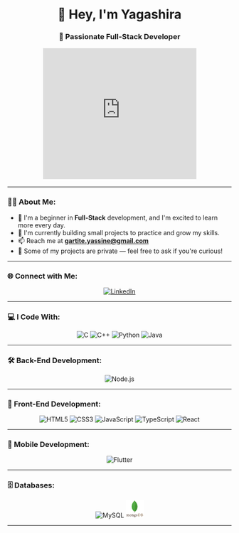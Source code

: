 <h1 align="center">👋 Hey, I'm Yagashira</h1>
<h3 align="center">🚀 Passionate Full-Stack Developer</h3>

<div align="center">
  <iframe src="https://assets.pinterest.com/ext/embed.html?id=4151824650936552" height="295" width="345" frameborder="0" scrolling="no" ></iframe>
</div>

---

### 👨‍💻 About Me:
- 🌱 I'm a beginner in **Full-Stack**  development, and I'm excited to learn more every day. 
- 🚀 I'm currently building small projects to practice and grow my skills.
- 📫 Reach me at **gartite.yassine@gmail.com**  
-  🔐 Some of my projects are private — feel free to ask if you're curious! 

---

### 🌐 Connect with Me:
<p align="center">
  <a href="https://www.linkedin.com/in/yassine-gartite-02933935b/" target="_blank">
    <img src="https://cdn.jsdelivr.net/gh/devicons/devicon/icons/linkedin/linkedin-original.svg" alt="LinkedIn" height="40" width="40"/>
  </a>
</p>

---

### 💻 I Code With:
<p align="center">
  <img src="https://cdn.jsdelivr.net/gh/devicons/devicon/icons/c/c-original.svg" height="40" alt="C" />
  <img src="https://cdn.jsdelivr.net/gh/devicons/devicon/icons/cplusplus/cplusplus-original.svg" height="40" alt="C++" />
  <img src="https://cdn.jsdelivr.net/gh/devicons/devicon/icons/python/python-original.svg" height="40" alt="Python" />
  <img src="https://cdn.jsdelivr.net/gh/devicons/devicon/icons/java/java-original.svg" height="40" alt="Java" />
</p>

---


### 🛠 Back-End Development:
<p align="center">
  
  <img src="https://cdn.jsdelivr.net/gh/devicons/devicon/icons/nodejs/nodejs-original-wordmark.svg" height="40" alt="Node.js" />
</p>

---



### 🎨 Front-End Development:
<p align="center">
  <img src="https://cdn.jsdelivr.net/gh/devicons/devicon/icons/html5/html5-original.svg" height="40" alt="HTML5" />
  <img src="https://cdn.jsdelivr.net/gh/devicons/devicon/icons/css3/css3-original.svg" height="40" alt="CSS3" />
  <img src="https://cdn.jsdelivr.net/gh/devicons/devicon/icons/javascript/javascript-original.svg" height="40" alt="JavaScript" />
  <img src="https://cdn.jsdelivr.net/gh/devicons/devicon/icons/typescript/typescript-original.svg" height="40" alt="TypeScript" />
  <img src="https://cdn.jsdelivr.net/gh/devicons/devicon/icons/react/react-original-wordmark.svg" height="40" alt="React" />
</p>


---

### 📱 Mobile Development:
<p align="center">
  <img src="https://cdn.jsdelivr.net/gh/devicons/devicon/icons/flutter/flutter-original.svg" height="40" alt="Flutter" />
</p>

---

### 🗄️ Databases:
<p align="center">
  <img src="https://cdn.jsdelivr.net/gh/devicons/devicon/icons/mysql/mysql-original.svg" height="40" alt="MySQL" />
  <img src="https://raw.githubusercontent.com/devicons/devicon/master/icons/mongodb/mongodb-original-wordmark.svg" height="40" alt="MongoDB" />
</p>


---

